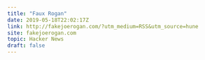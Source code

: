 ```yaml
---
title: "Faux Rogan"
date: 2019-05-18T22:02:17Z
link: http://fakejoerogan.com/?utm_medium=RSS&utm_source=hune
site: fakejoerogan.com
topic: Hacker News
draft: false
---
```

